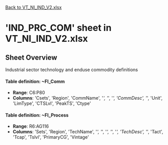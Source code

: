 [Back to VT_NI_IND_V2.xlsx](README.md)

# 'IND_PRC_COM' sheet in VT_NI_IND_V2.xlsx

## Sheet Overview

Industrial sector technology and enduse commodity definitions

#### Table definition: ~FI_Comm
- **Range**: C6:P80
- **Columns**: 'Csets', 'Region', 'CommName', '*', '*', '*', 'CommDesc', '*', 'Unit', 'LimType', 'CTSLvl', 'PeakTS', 'Ctype'

#### Table definition: ~FI_Process
- **Range**: R6:AG116
- **Columns**: 'Sets', 'Region', 'TechName', '*', '*', '*', '*', '*', 'TechDesc', '*', 'Tact', 'Tcap', 'Tslvl', 'PrimaryCG', 'Vintage'

